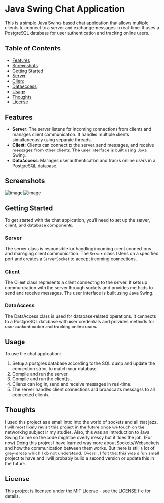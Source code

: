 # Java Swing Chat Application

This is a simple Java Swing-based chat application that allows multiple clients to connect to a server and exchange messages in real-time. It uses a PostgreSQL database for user authentication and tracking online users.

## Table of Contents
- [Features](#features)
- [Screenshots](#screenshots)
- [Getting Started](#getting-started)
- [Server](#server)
- [Client](#client)
- [DataAccess](#dataaccess)
- [Usage](#usage)
- [Thoughts](#thoughts)
- [License](#license)

## Features

- **Server**: The server listens for incoming connections from clients and manages client communication. It handles multiple clients simultaneously using separate threads.
- **Client**: Clients can connect to the server, send messages, and receive messages from other clients. The user interface is built using Java Swing.
- **DataAccess**: Manages user authentication and tracks online users in a PostgreSQL database.

## Screenshots
![image](https://github.com/Chrisvasa/JavaChat/assets/29359169/704094f0-ae6e-46b9-b95e-4afc622795cb)
![image](https://github.com/Chrisvasa/JavaChat/assets/29359169/2246ee58-4a45-4c4a-b3cb-05881ff52996)

## Getting Started

To get started with the chat application, you'll need to set up the server, client, and database components.

### Server
The server class is responsible for handling incoming client connections and managing client communication. The `Server` class listens on a specified port and creates a `ServerSocket` to accept incoming connections.
### Client 

The Client class represents a client connecting to the server. It sets up communication with the server through sockets and provides methods to send and receive messages. The user interface is built using Java Swing.

### DataAccess

The DataAccess class is used for database-related operations. It connects to a PostgreSQL database with user credentials and provides methods for user authentication and tracking online users.

## Usage
To use the chat application:
1. Setup a postgres database according to the SQL dump and update the connection string to match your database.
2. Compile and run the server.
3. Compile and run the client(s).
4. Clients can log in, send and receive messages in real-time.
5. The server handles client connections and broadcasts messages to all connected clients.

## Thoughts
I used this project as a small intro into the world of sockets and all that jazz. I will most likely revisit this project in the future once we touch on the networking subject in my studies.
Also, this was an introduction to Java Swing for me so the code might be overly messy but it does the job. (For now)
Doing this project I have learned way more about Sockets/Websockets and how the communication between them works. But there is still a lot of gray-areas which I do not understand. Overall, I felt that this was a fun small project to have and I will probably build a second version or update this in the future.

## License
This project is licensed under the MIT License - see the LICENSE file for details.

